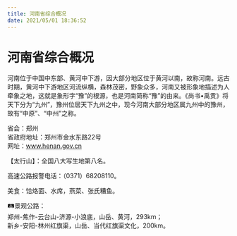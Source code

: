 ```yaml
---
title: 河南省综合概况  
date: 2021/05/01 18:36:52  
---
```

  
# 河南省综合概况  
河南位于中国中东部、黄河中下游，因大部分地区位于黄河以南，故称河南。远古时期，黄河中下游地区河流纵横，森林茂密，野象众多，河南又被形象地描述为人牵象之地，这就是象形字“豫”的根源，也是河南简称“豫”的由来。《尚书•禹贡》将天下分为“九州”，豫州位居天下九州之中，现今河南大部分地区属九州中的豫州，故有“中原”、“中州”之称。   

省会：郑州  
省政府地址：郑州市金水东路22号  
网址：www.henan.gov.cn  
  
【太行山】：全国八大写生地第八名。   

高速公路报警电话：（0371）68208110。   

美食：饸烙面、水席，燕菜、张氏糟鱼。   

🛤景观公路：  
郑州-焦作-云台山-济源-小浪底，山岳、黄河，293km；  
新乡-安阳-林州红旗渠，山岳、当代红旗渠文化，200km。   